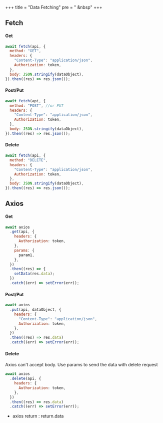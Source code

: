 +++
title = "Data Fetching"
pre = "<i class='fas fa-pen'></i> &nbsp"
+++

## Fetch

#### Get

```js
await fetch(api, {
  method: "GET",
  headers: {
    "Content-Type": "application/json",
    Authorization: token,
  },
  body: JSON.stringify(dataObject),
}).then((res) => res.json());
```

#### Post/Put

```js
await fetch(api, {
  method: "POST", //or PUT
  headers: {
    "Content-Type": "application/json",
    Authorization: token,
  },
  body: JSON.stringify(dataObject),
}).then((res) => res.json());
```

#### Delete

```js
await fetch(api, {
  method: "DELETE",
  headers: {
    "Content-Type": "application/json",
    Authorization: token,
  },
  body: JSON.stringify(dataObject),
}).then((res) => res.json());
```

## Axios

#### Get

```js
await axios
  .get(api, {
    headers: {
      Authorization: token,
    },
    params: {
      param1,
    },
  })
  .then((res) => {
    setData(res.data);
  })
  .catch((err) => setError(err));
```

#### Post/Put

```js
await axios
  .put(api, dataObject, {
    headers: {
      "Content-Type": "application/json",
      Authorization: token,
    },
  })
  .then((res) => res.data)
  .catch((err) => setError(err));
```

#### Delete

Axios can't accept body. Use params to send the data with delete request

```js
await axios
  .delete(api, {
    headers: {
      Authorization: token,
    },
  })
  .then((res) => res.data)
  .catch((err) => setError(err));
```

- axios return : return.data
